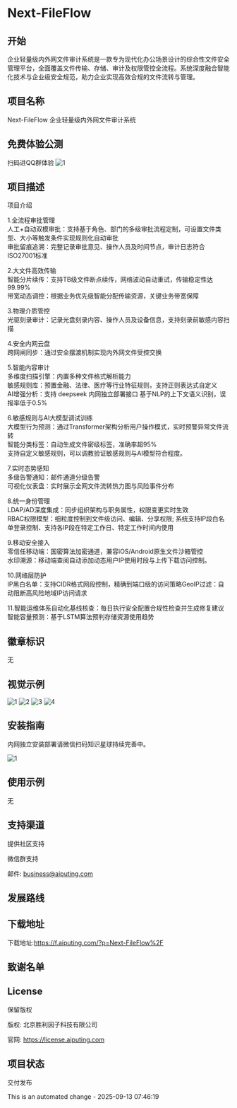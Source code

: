# Next-FileFlow

## 开始

​企业轻量级内外网文件审计系统是一款专为现代化办公场景设计的综合性文件安全管理平台，全面覆盖文件传输、存储、审计及权限管控全流程。系统深度融合智能化技术与企业级安全规范，助力企业实现高效合规的文件流转与管理。

## 项目名称
Next-FileFlow ​企业轻量级内外网文件审计系统

## 免费体验公测
扫码进QQ群体验
![1](./img/qq-next-ff.jpg "点击返回首页")


## 项目描述
项目介绍

1.全流程审批管理​  
​人工+自动双模审批​：支持基于角色、部门的多级审批流程定制，可设置文件类型、大小等触发条件实现规则化自动审批  
​审批留痕追溯​：完整记录审批意见、操作人员及时间节点，审计日志符合ISO27001标准 

​2.大文件高效传输​  
​智能分片续传​：支持TB级文件断点续传，网络波动自动重试，传输稳定性达99.99%  
​带宽动态调控​：根据业务优先级智能分配传输资源，关键业务带宽保障 

​3.物理介质管控​  
​光驱刻录审计​：记录光盘刻录内容、操作人员及设备信息，支持刻录前敏感内容扫描  
<!-- ​USB设备鉴权​：对接加密U盾体系，非授权外设自动阻断并告警 -->

​4.安全内网云盘​  
​跨网闸同步​：通过安全摆渡机制实现内外网文件受控交换 


​5.智能内容审计​  
​多维度扫描引擎​：内置多种文件格式解析能力  
​敏感规则库​：预置金融、法律、医疗等行业特征规则，支持正则表达式自定义  
​AI增强分析​：支持 deepseek 内网独立部署接口 基于NLP的上下文语义识别，误报率低于0.5% 

​6.敏感规则与AI大模型调试训练  
​大模型行为预测​：通过Transformer架构分析用户操作模式，实时预警异常文件流转  
​智能分类标签​：自动生成文件密级标签，准确率超95%  
支持自定义敏感规则，可以调教验证敏感规则与AI模型符合程度。 

​7.实时态势感知​  
​多级告警通知​：邮件通道分级告警  
​可视化仪表盘​：实时展示全网文件流转热力图与风险事件分布 

​8.统一身份管理​  
​LDAP/AD深度集成​：同步组织架构与职务属性，权限变更实时生效  
​RBAC权限模型​：细粒度控制到文件级访问、编辑、分享权限; 系统支持IP段白名单登录控制、支持各IP段在特定工作日、特定工作时间内使用

​9.移动安全接入​  
​零信任移动端​：国密算法加密通道，兼容iOS/Android原生文件沙箱管控  
​水印溯源​：移动端查阅自动添加动态用户IP使用时段与上传下载访问控制。 

​10.网络层防护​  
​IP黑白名单​：支持CIDR格式网段控制，精确到端口级的访问策略 
​GeoIP过滤​：自动阻断高风险地域IP访问请求 
 
​11.智能运维体系​ 
​自动化基线核查​：每日执行安全配置合规性检查并生成修复建议  
​智能容量预测​：基于LSTM算法预判存储资源使用趋势


## 徽章标识
无

## 视觉示例
![1](./img/1.png "点击返回首页")
![2](./img/2.png "点击返回首页")
![3](./img/3.png "点击返回首页")
![4](./img/4.png "点击返回首页")

## 安装指南
内网独立安装部署请微信扫码知识星球持续完善中。

![1](./img/kcode.png "点击返回首页")

## 使用示例
无

## 支持渠道
提供社区支持

微信群支持

邮件: business@aiputing.com

## 发展路线


## 下载地址
下载地址:https://f.aiputing.com/?p=Next-FileFlow%2F


## 致谢名单
 

## License
保留版权

版权: 北京胜利因子科技有限公司

官网: https://license.aiputing.com
## 项目状态
交付发布


This is an automated change - 2025-09-13 07:46:19
